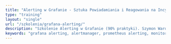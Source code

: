 ```yaml
---
title: "Alerting w Grafanie - Sztuka Powiadamiania i Reagowania na Incydenty"
type: "training"
layout: "single"
url: "/szkolenia/grafana-alerting/"
description: "Szkolenie Alerting w Grafanie (90% praktyki). Szymon Warda uczy budowania skutecznych alertów, unikania alert fatigue, integracji Grafana Alerting z Alertmanager. Slack, email, webhooki. Dla DevOps i SRE."
keywords: "grafana alerting, alertmanager, prometheus alerting, monitoring alerts, grafana alerts, alert fatigue, slack integration, devops alerting, incident management, szkolenie grafana, szymon warda, patoarchitekci"
---
```


